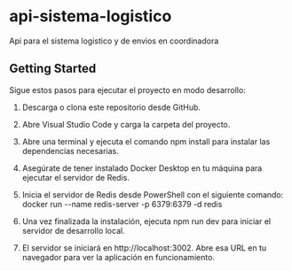 # api-sistema-logistico
Api para el sistema logistico y de envios en coordinadora


## Getting Started

Sigue estos pasos para ejecutar el proyecto en modo desarrollo:

1. Descarga o clona este repositorio desde GitHub.

2. Abre Visual Studio Code y carga la carpeta del proyecto.

3. Abre una terminal y ejecuta el comando npm install para instalar las dependencias necesarias.

4. Asegúrate de tener instalado Docker Desktop en tu máquina para ejecutar el servidor de Redis.
5. Inicia el servidor de Redis desde PowerShell con el siguiente comando: docker run --name redis-server -p 6379:6379 -d redis

5. Una vez finalizada la instalación, ejecuta npm run dev para iniciar el servidor de desarrollo local.
6. El servidor se iniciará en http://localhost:3002. Abre esa URL en tu navegador para ver la aplicación en funcionamiento.
